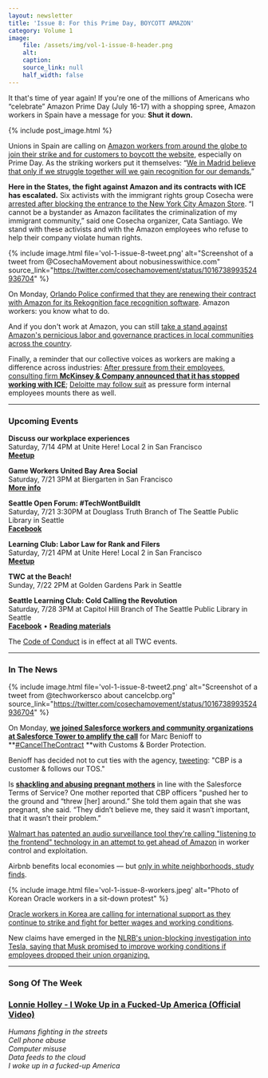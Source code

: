 ```yaml
---
layout: newsletter
title: 'Issue 8: For this Prime Day, BOYCOTT AMAZON'
category: Volume 1
image:
    file: /assets/img/vol-1-issue-8-header.png 
    alt: 
    caption: 
    source_link: null
    half_width: false
---
```


<!-- Content imported from: https://eepurl.com/dAZICP -->

It that's time of year again! If you're one of the millions of Americans who “celebrate” Amazon Prime Day (July 16-17) with a shopping spree, Amazon workers in Spain have a message for you: **Shut it down.**

<!--excerpt-->

{% include post_image.html %}

Unions in Spain are calling on [Amazon workers from around the globe to join their strike and for customers to boycott the website](https://www.independent.co.uk/life-style/gadgets-and-tech/news/amazon-prime-day-2018-strike-deals-uk-sales-latest-a8441726.html), especially on Prime Day. As the striking workers put it themselves: “[We in Madrid believe that only if we struggle together will we gain recognition for our demands.](https://amazonenlucha.wordpress.com/2018/05/16/llamiento-a-una-huelga-europea-frente-a-amazon/)”  
  
**Here in the States, the fight against Amazon and its contracts with ICE has escalated.** Six activists with the immigrant rights group Cosecha were [arrested after blocking the entrance to the New York City Amazon Store](https://www.lahuelga.com/amazon-pressrelease). “I cannot be a bystander as Amazon facilitates the criminalization of my immigrant community,” said one Cosecha organizer, Cata Santiago. We stand with these activists and with the Amazon employees who refuse to help their company violate human rights.

{% include image.html
    file='vol-1-issue-8-tweet.png'
    alt="Screenshot of a tweet from @CosechaMovement about nobusinesswithice.com"
    source_link="https://twitter.com/cosechamovement/status/1016738993524936704"
%}

On Monday, [Orlando Police confirmed that they are renewing their contract with Amazon for its Rekognition face recognition software](https://gizmodo.com/amazon-and-orlando-cops-controversial-face-recognition-1827483145%20). Amazon workers: you know what to do.&nbsp;  
  
And if you don't work at Amazon, you can still [take a stand against Amazon's pernicious labor and governance practices in local communities across the country](https://ilsr.org/amazon-next-frontier-action-sheet/%20).&nbsp;  
  
Finally, a reminder that our collective voices as workers are making a difference across industries: [After pressure from their employees, consulting firm **McKinsey & Company announced that it has stopped working with ICE**](https://www.nytimes.com/2018/07/09/business/mckinsey-ends-ice-contract.html); [Deloitte may follow suit](https://www.nytimes.com/2018/07/12/business/deloitte-ice-contract-uproar.html) as pressure form internal employees mounts there as well.

***

###  Upcoming Events

 **Discuss our workplace experiences**  
Saturday, 7/14 4PM at Unite Here! Local 2 in San Francisco  
[**Meetup**](https://www.meetup.com/Tech-Workers-Coalition/events/252459582/)  

**Game Workers United Bay Area Social**  
Saturday, 7/21 3PM at Biergarten in San Francisco  
[**More info**](https://twitter.com/GWU_BayArea/status/1017130219025518592)  
  
**Seattle Open Forum: #TechWontBuildIt**  
Saturday, 7/21 3:30PM at Douglass Truth Branch of The Seattle Public Library in Seattle  
[**Facebook**](https://www.facebook.com/events/257877258353344/)  
  
**Learning Club: Labor Law for Rank and Filers**  
Saturday, 7/21 4PM at Unite Here! Local 2 in San Francisco  
[**Meetup**](https://www.meetup.com/Tech-Workers-Coalition/events/252459669/)  
  
**TWC at the Beach!**  
Sunday, 7/22 2PM at Golden Gardens Park in Seattle  
  
**Seattle Learning Club: Cold Calling the Revolution**  
Saturday, 7/28 3PM at Capitol Hill Branch of The Seattle Public Library in Seattle  
[**Facebook**](https://www.facebook.com/events/1893509774003496/) • [**Reading materials**](https://sites.google.com/view/tech-workers-coalition/topics/cold-calling-the-revolution)  

The [Code of Conduct](https://techworkerscoalition.org/community-guide/) is in effect at all TWC events.

***

###  In The News

{% include image.html
    file='vol-1-issue-8-tweet2.png'
    alt="Screenshot of a tweet from @techworkersco about cancelcbp.org"
    source_link="https://twitter.com/cosechamovement/status/1016738993524936704"
%}

On Monday, **[we joined Salesforce workers and community organizations at Salesforce Tower to amplify the call](https://www.kqed.org/news/11679761/is-this-the-beginning-of-a-tech-worker-revolution)**&nbsp;for Marc Benioff to **[#CancelTheContract](https://www.businessinsider.com/salesforce-protest-contract-customs-border-protection-san-francisco-2018-7?r=UK&IR=T#the-protest-is-part-of-the-backlash-against-the-governments-separation-of-migrant-families-and-their-children-who-are-illegally-crossing-the-border-into-the-us-5)&nbsp;**with Customs & Border Protection.&nbsp;  
  
Benioff has decided not to cut ties with the agency, [tweeting](https://twitter.com/Benioff/status/1016101605307920385?ref_src=twsrc%5Etfw%7Ctwcamp%5Etweetembed%7Ctwterm%5E1016101605307920385&ref_url=https%3A%2F%2Fwww.fastcompany.com%2F90193049%2Fanti-ice-protesters-descend-on-salesforce-tower-in-san-francisco): "CBP is a customer & follows our TOS."&nbsp;  
  
Is **[shackling and abusing pregnant mothers](https://www.buzzfeed.com/emaoconnor/pregnant-migrant-women-miscarriage-cpb-ice-detention-trump?utm_term=.lywyZg0Oj#.hx2MOwnXA)** in line with the Salesforce Terms of Service? One mother reported that CBP officers "pushed her to the ground and “threw [her] around.” She told them again that she was pregnant, she said. “They didn’t believe me, they said it wasn’t important, that it wasn’t their problem.”  
  
[Walmart has patented an audio surveillance tool they're calling "listening to the frontend" technology in an attempt to get ahead of Amazon](https://www.buzzfeed.com/carolineodonovan/walmart-just-patented-audio-surveillance-technology-for?utm_term=.da5zrlDyO#.ryNN71k8z) in worker control and exploitation.  
  
Airbnb benefits local economies — but [only in white neighborhoods, study finds](https://www.savannahnow.com/news/20180711/airbnb-benefits-local-economies---but-only-in-white-neighborhoods-study-finds).

{% include image.html
    file='vol-1-issue-8-workers.jpeg'
    alt="Photo of Korean Oracle workers in a sit-down protest"
%}

[Oracle workers in Korea are calling for international support as they continue to strike and fight for better wages and working conditions](https://www.indybay.org/newsitems/2018/07/08/18816391.php).  
  
New claims have emerged in the [NLRB's union-blocking investigation into Tesla, saying that Musk promised to improve working conditions if employees dropped their union organizing.](https://jalopnik.com/elon-musk-told-workers-tesla-would-allow-them-to-unioni-1827555608/amp)

***

### Song Of The Week

### [**Lonnie Holley - I Woke Up in a Fucked-Up America (Official Video)**](https://youtu.be/Ss3cz9FgGnA)
  
_Humans fighting in the streets_<br/>
_Cell phone abuse_<br/>
_Computer misuse_<br/>
_Data feeds to the cloud_<br/>
_I woke up in a fucked-up America_
